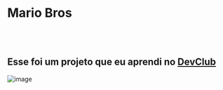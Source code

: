 <h1>Mario Bros</h1>
<br>
<br>
<h2>Esse foi um projeto que eu aprendi no <a href="https://rodolfomori.com.br/devclub">DevClub</a></h2>

![image](https://github.com/user-attachments/assets/c2a8d1cd-b917-4629-98ff-ad87402e331f)
